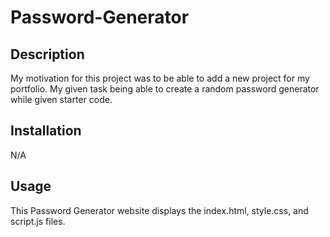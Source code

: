 # Password-Generator

## Description

My motivation for this project was to be able to add a new project for my portfolio. My given task being able to create a random password generator while given starter code. 

## Installation

N/A

## Usage

This Password Generator website displays the index.html, style.css, and script.js files. 